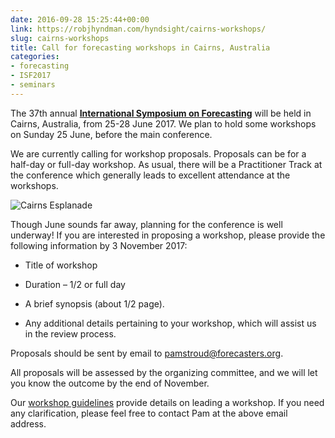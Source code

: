 ```yaml
---
date: 2016-09-28 15:25:44+00:00
link: https://robjhyndman.com/hyndsight/cairns-workshops/
slug: cairns-workshops
title: Call for forecasting workshops in Cairns, Australia
categories:
- forecasting
- ISF2017
- seminars
---
```


The 37th annual [**International Symposium on Forecasting**](http://forecasters.org/isf) will be held in Cairns, Australia, from 25-28 June 2017. We plan to hold some workshops on Sunday 25 June, before the main conference.<!-- more -->

We are currently calling for workshop proposals. Proposals can be for a half-day or full-day workshop. As usual, there will be a Practitioner Track at the conference which generally leads to excellent attendance at the workshops.

![Cairns Esplanade](https://upload.wikimedia.org/wikipedia/commons/e/e0/Cairns_Landscape.jpg)

Though June sounds far away, planning for the conference is well underway! If you are interested in proposing a workshop, please provide the following information by 3 November 2017:



  * Title of workshop

  * Duration – 1/2 or full day

  * A brief synopsis (about 1/2 page).

  * Any additional details pertaining to your workshop, which will assist us in the review process.


Proposals should be sent by email to [pamstroud@forecasters.org](mailto:pamstroud@forecasters.org).

All proposals will be assessed by the organizing committee, and we will let you know the outcome by the end of November.

Our [workshop guidelines](/files/ISF_Workshop-Guidelines_2016.pdf) provide details on leading a workshop. If you need any clarification, please feel free to contact Pam at the above email address.
